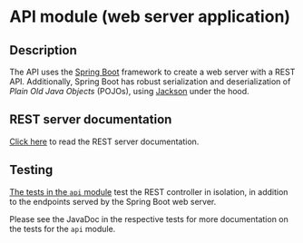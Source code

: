 # API module (web server application)

## Description

The API uses the [Spring Boot](https://spring.io/projects/spring-boot) framework to create a web server with a REST API. Additionally, Spring Boot
has robust serialization and deserialization of _Plain Old Java Objects_ (POJOs),
using [Jackson](https://github.com/FasterXML/jackson) under the hood.

## REST server documentation

[Click here](src/main/asciidoc/index.adoc) to read the REST server documentation.

## Testing

[The tests in the `api` module](src/test/java/api) test the REST controller in isolation, in addition to the endpoints served by the Spring Boot web server.

Please see the JavaDoc in the respective tests for more documentation on the tests for the `api` module.
